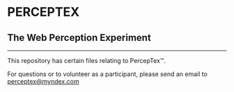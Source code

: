 # PERCEPTEX
## The Web Perception Experiment


----
This repository has certain files relating to PercepTex™.

For questions or to volunteer as a participant, please send an email to perceptex@myndex.com

